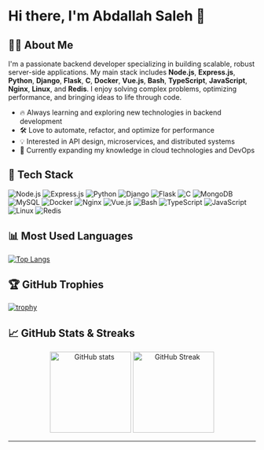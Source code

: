 # Hi there, I'm Abdallah Saleh 👋

## 👨‍💻 About Me
I'm a passionate backend developer specializing in building scalable, robust server-side applications. My main stack includes **Node.js**, **Express.js**, **Python**, **Django**, **Flask**, **C**, **Docker**, **Vue.js**, **Bash**, **TypeScript**, **JavaScript**, **Nginx**, **Linux**, and **Redis**. I enjoy solving complex problems, optimizing performance, and bringing ideas to life through code.

- 🔥 Always learning and exploring new technologies in backend development
- 🛠️ Love to automate, refactor, and optimize for performance
- 💡 Interested in API design, microservices, and distributed systems
- 🌱 Currently expanding my knowledge in cloud technologies and DevOps

## 🚀 Tech Stack
![Node.js](https://img.shields.io/badge/-Node.js-339933?style=for-the-badge&logo=node.js&logoColor=white)
![Express.js](https://img.shields.io/badge/-Express.js-000000?style=for-the-badge&logo=express&logoColor=white)
![Python](https://img.shields.io/badge/-Python-3776AB?style=for-the-badge&logo=python&logoColor=white)
![Django](https://img.shields.io/badge/-Django-092E20?style=for-the-badge&logo=django&logoColor=white)
![Flask](https://img.shields.io/badge/-Flask-000000?style=for-the-badge&logo=flask&logoColor=white)
![C](https://img.shields.io/badge/-C-00599C?style=for-the-badge&logo=c&logoColor=white)
![MongoDB](https://img.shields.io/badge/-MongoDB-47A248?style=for-the-badge&logo=mongodb&logoColor=white)
![MySQL](https://img.shields.io/badge/-MySQL-4479A1?style=for-the-badge&logo=mysql&logoColor=white)
![Docker](https://img.shields.io/badge/-Docker-2496ED?style=for-the-badge&logo=docker&logoColor=white)
![Nginx](https://img.shields.io/badge/-Nginx-009639?style=for-the-badge&logo=nginx&logoColor=white)
![Vue.js](https://img.shields.io/badge/-Vue.js-4FC08D?style=for-the-badge&logo=vue.js&logoColor=white)
![Bash](https://img.shields.io/badge/-Bash-4EAA25?style=for-the-badge&logo=gnu-bash&logoColor=white)
![TypeScript](https://img.shields.io/badge/-TypeScript-3178C6?style=for-the-badge&logo=typescript&logoColor=white)
![JavaScript](https://img.shields.io/badge/-JavaScript-F7DF1E?style=for-the-badge&logo=javascript&logoColor=black)
![Linux](https://img.shields.io/badge/-Linux-FCC624?style=for-the-badge&logo=linux&logoColor=black)
![Redis](https://img.shields.io/badge/-Redis-DC382D?style=for-the-badge&logo=redis&logoColor=white)

## 📊 Most Used Languages
[![Top Langs](https://github-readme-stats.vercel.app/api/top-langs/?username=Abdullahsaleh203&layout=compact&theme=onedark&hide_border=true)](https://github.com/anuraghazra/github-readme-stats)

## 🏆 GitHub Trophies
[![trophy](https://github-profile-trophy.vercel.app/?username=Abdullahsaleh203&margin-w=8&theme=onedark)](https://github.com/ryo-ma/github-profile-trophy)

## 📈 GitHub Stats & Streaks

<p align="center">
  <img src="https://github-readme-stats.vercel.app/api?username=Abdullahsaleh203&show_icons=true&theme=onedark" alt="GitHub stats" height="165">
  <img src="https://streak-stats.demolab.com?user=Abdullahsaleh203&theme=onedark&hide_border=true" alt="GitHub Streak" height="165">
</p>

---

<!--
✨ Want to add more? Highlight your projects, contributions, or add social links below!
-->
